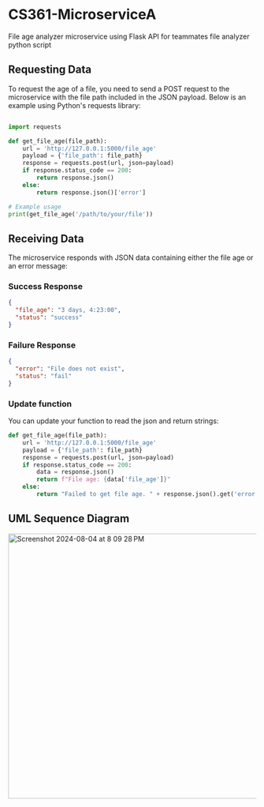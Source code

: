 # CS361-MicroserviceA
File age analyzer microservice using Flask API for teammates file analyzer python script

## Requesting Data

To request the age of a file, you need to send a POST request to the microservice with the file path included in the JSON payload. Below is an example using Python's requests library:

```python Request Example

import requests

def get_file_age(file_path):
    url = 'http://127.0.0.1:5000/file_age'
    payload = {'file_path': file_path}
    response = requests.post(url, json=payload)
    if response.status_code == 200:
        return response.json()
    else:
        return response.json()['error']

# Example usage
print(get_file_age('/path/to/your/file'))

```

## Receiving Data

The microservice responds with JSON data containing either the file age or an error message:

### Success Response
```json Success Response
{
  "file_age": "3 days, 4:23:00",
  "status": "success"
}
```
### Failure Response
```json Failure Response
{
  "error": "File does not exist",
  "status": "fail"
}
```

### Update function
You can update your function to read the json and return strings:
```python Update Function
def get_file_age(file_path):
    url = 'http://127.0.0.1:5000/file_age'
    payload = {'file_path': file_path}
    response = requests.post(url, json=payload)
    if response.status_code == 200:
        data = response.json()
        return f"File age: {data['file_age']}"
    else:
        return "Failed to get file age. " + response.json().get('error', 'Unknown error')
```

## UML Sequence Diagram
<img width="537" alt="Screenshot 2024-08-04 at 8 09 28 PM" src="https://github.com/user-attachments/assets/49052a9d-8db1-4630-b978-38f4a614c113">
